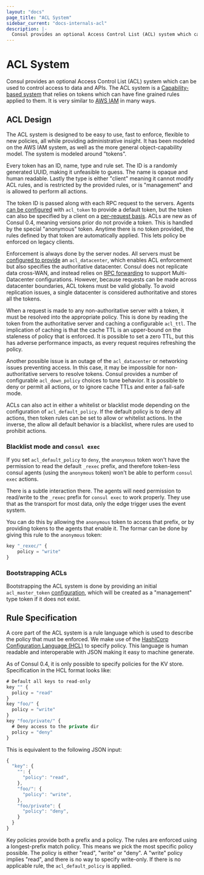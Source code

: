 ```yaml
---
layout: "docs"
page_title: "ACL System"
sidebar_current: "docs-internals-acl"
description: |-
  Consul provides an optional Access Control List (ACL) system which can be used to control access to data and APIs. The ACL system is a Capability-based system that relies on tokens which can have fine grained rules applied to them. It is very similar to AWS IAM in many ways.
---
```


# ACL System

Consul provides an optional Access Control List (ACL) system which can be used to control
access to data and APIs. The ACL system is a
[Capability-based system](http://en.wikipedia.org/wiki/Capability-based_security) that relies
on tokens which can have fine grained rules applied to them. It is very similar to
[AWS IAM](http://aws.amazon.com/iam/) in many ways.

## ACL Design

The ACL system is designed to be easy to use, fast to enforce, flexible to new
policies, all while providing administrative insight. It has been modeled on
the AWS IAM system, as well as the more general object-capability model. The system
is modeled around "tokens".

Every token has an ID, name, type and rule set. The ID is a randomly generated
UUID, making it unfeasible to guess. The name is opaque and human readable.
Lastly the type is either "client" meaning it cannot modify ACL rules, and
is restricted by the provided rules, or is "management" and is allowed to
perform all actions.

The token ID is passed along with each RPC request to the servers. Agents
[can be configured](/docs/agent/options.html) with `acl_token` to provide a default token,
but the token can also be specified by a client on a [per-request basis](/docs/agent/http.html).
ACLs are new as of Consul 0.4, meaning versions prior do not provide a token.
This is handled by the special "anonymous" token. Anytime there is no token provided,
the rules defined by that token are automatically applied. This lets policy be enforced
on legacy clients.

Enforcement is always done by the server nodes. All servers must be [configured
to provide](/docs/agent/options.html) an `acl_datacenter`, which enables
ACL enforcement but also specifies the authoritative datacenter. Consul does not
replicate data cross-WAN, and instead relies on [RPC forwarding](/docs/internal/architecture.html)
to support Multi-Datacenter configurations. However, because requests can be
made across datacenter boundaries, ACL tokens must be valid globally. To avoid
replication issues, a single datacenter is considered authoritative and stores
all the tokens.

When a request is made to any non-authoritative server with a token, it must
be resolved into the appropriate policy. This is done by reading the token
from the authoritative server and caching a configurable `acl_ttl`. The implication
of caching is that the cache TTL is an upper-bound on the staleness of policy
that is enforced. It is possible to set a zero TTL, but this has adverse
performance impacts, as every request requires refreshing the policy.

Another possible issue is an outage of the `acl_datacenter` or networking
issues preventing access. In this case, it may be impossible for non-authoritative
servers to resolve tokens. Consul provides a number of configurable `acl_down_policy`
choices to tune behavior. It is possible to deny or permit all actions, or to ignore
cache TTLs and enter a fail-safe mode.

ACLs can also act in either a whitelist or blacklist mode depending
on the configuration of `acl_default_policy`. If the default policy is
to deny all actions, then token rules can be set to allow or whitelist
actions. In the inverse, the allow all default behavior is a blacklist,
where rules are used to prohibit actions.

### Blacklist mode and `consul exec`

If you set `acl_default_policy` to `deny`, the `anonymous` token won't have the
permission to read the default `_rexec` prefix, and therefore token-less consul
agents (using the `anonymous` token) won't be able to perform `consul exec`
actions.

There is a subtle interaction there. The agents will need permission to
read/write to the `_rexec` prefix for `consul exec` to work properly. They use
that as the transport for most data, only the edge trigger uses the event
system.

You can do this by allowing the `anonymous` token to access that prefix, or by
providing tokens to the agents that enable it. The formar can be done by giving
this rule to the `anonymous` token:

```javascript
key "_rexec/" {
    policy = "write"
}
```

### Bootstrapping ACLs

Bootstrapping the ACL system is done by providing an initial `acl_master_token`
[configuration](/docs/agent/options.html), which will be created as a
"management" type token if it does not exist.

## Rule Specification

A core part of the ACL system is a rule language which is used
to describe the policy that must be enforced. We make use of
the [HashiCorp Configuration Language (HCL)](https://github.com/hashicorp/hcl/)
to specify policy. This language is human readable and interoperable
with JSON making it easy to machine generate.

As of Consul 0.4, it is only possible to specify policies for the
KV store. Specification in the HCL format looks like:

```javascript
# Default all keys to read-only
key "" {
  policy = "read"
}
key "foo/" {
  policy = "write"
}
key "foo/private/" {
  # Deny access to the private dir
  policy = "deny"
}
```

This is equivalent to the following JSON input:

```javascript
{
  "key": {
    "": {
      "policy": "read",
    },
    "foo/": {
      "policy": "write",
    },
    "foo/private": {
      "policy": "deny",
    }
  }
}
```

Key policies provide both a prefix and a policy. The rules are enforced
using a longest-prefix match policy. This means we pick the most specific
policy possible. The policy is either "read", "write" or "deny". A "write"
policy implies "read", and there is no way to specify write-only. If there
is no applicable rule, the `acl_default_policy` is applied.
